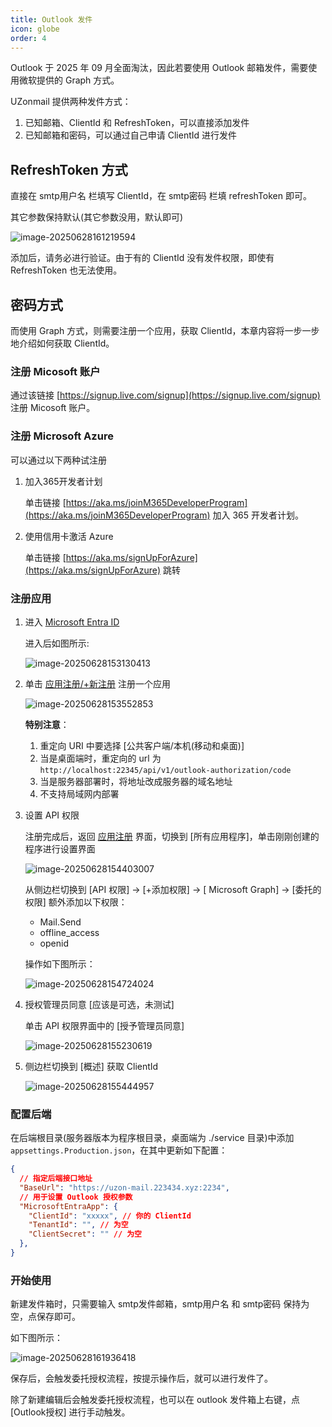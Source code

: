 ```yaml
---
title: Outlook 发件
icon: globe
order: 4
---
```


Outlook 于 2025 年 09 月全面淘汰，因此若要使用 Outlook 邮箱发件，需要使用微软提供的 Graph 方式。

UZonmail 提供两种发件方式：

1. 已知邮箱、ClientId 和 RefreshToken，可以直接添加发件
2. 已知邮箱和密码，可以通过自己申请 ClientId 进行发件

## RefreshToken 方式

直接在 smtp用户名 栏填写 ClientId，在 smtp密码 栏填 refreshToken 即可。

其它参数保持默认(其它参数没用，默认即可)

![image-20250628161219594](https://oss.223434.xyz:2234/public/files/images/image-20250628161219594.png)

添加后，请务必进行验证。由于有的 ClientId 没有发件权限，即使有 RefreshToken 也无法使用。

## 密码方式

而使用 Graph 方式，则需要注册一个应用，获取 ClientId，本章内容将一步一步地介绍如何获取 ClientId。

### 注册 Micosoft 账户

通过该链接 [https://signup.live.com/signup](https://signup.live.com/signup) 注册 Micosoft 账户。

### 注册 Microsoft Azure

可以通过以下两种试注册

1. 加入365开发者计划

   单击链接 [https://aka.ms/joinM365DeveloperProgram](https://aka.ms/joinM365DeveloperProgram) 加入 365 开发者计划。

2. 使用信用卡激活 Azure

   单击链接 [https://aka.ms/signUpForAzure](https://aka.ms/signUpForAzure) 跳转

### 注册应用

1. 进入 [Microsoft Entra ID](https://portal.azure.com/#view/Microsoft_AAD_IAM/ActiveDirectoryMenuBlade/~/Overview)

   进入后如图所示:

   ![image-20250628153130413](https://oss.223434.xyz:2234/public/files/images/image-20250628153130413.png)

2. 单击 [应用注册/+新注册](https://portal.azure.com/#view/Microsoft_AAD_RegisteredApps/CreateApplicationBlade/quickStartType~/null/isMSAApp~/false) 注册一个应用

   ![image-20250628153552853](https://oss.223434.xyz:2234/public/files/images/image-20250628153552853.png)

   **特别注意**：

   1. 重定向 URI 中要选择 [公共客户端/本机(移动和桌面)]
   2. 当是桌面端时，重定向的 url 为 `http://localhost:22345/api/v1/outlook-authorization/code`
   3. 当是服务器部署时，将地址改成服务器的域名地址
   4. 不支持局域网内部署

3. 设置 API 权限

   注册完成后，返回 [应用注册](https://portal.azure.com/#view/Microsoft_AAD_IAM/ActiveDirectoryMenuBlade/~/RegisteredApps) 界面，切换到 [所有应用程序]，单击刚刚创建的程序进行设置界面

   ![image-20250628154403007](https://oss.223434.xyz:2234/public/files/images/image-20250628154403007.png)

   从侧边栏切换到 [API 权限] -> [+添加权限] -> [ Microsoft Graph] -> [委托的权限] 额外添加以下权限：

   - Mail.Send
   - offline_access
   - openid

   操作如下图所示：

   ![image-20250628154724024](https://oss.223434.xyz:2234/public/files/images/image-20250628154724024.png)

4. 授权管理员同意 [应该是可选，未测试]

   单击 API 权限界面中的 [授予管理员同意]

   ![image-20250628155230619](https://oss.223434.xyz:2234/public/files/images/image-20250628155230619.png)

5. 侧边栏切换到 [概述] 获取 ClientId

   ![image-20250628155444957](https://oss.223434.xyz:2234/public/files/images/image-20250628155444957.png)

### 配置后端

在后端根目录(服务器版本为程序根目录，桌面端为 ./service 目录)中添加 `appsettings.Production.json`，在其中更新如下配置：

``` json
{
  // 指定后端接口地址
  "BaseUrl": "https://uzon-mail.223434.xyz:2234",
  // 用于设置 Outlook 授权参数
  "MicrosoftEntraApp": {
    "ClientId": "xxxxx", // 你的 ClientId
    "TenantId": "", // 为空
    "ClientSecret": "" // 为空
  },
}
```

### 开始使用

新建发件箱时，只需要输入 smtp发件邮箱，smtp用户名 和 smtp密码 保持为空，点保存即可。

如下图所示：

![image-20250628161936418](https://oss.223434.xyz:2234/public/files/images/image-20250628161936418.png)

保存后，会触发委托授权流程，按提示操作后，就可以进行发件了。

除了新建编辑后会触发委托授权流程，也可以在 outlook 发件箱上右键，点 [Outlook授权] 进行手动触发。